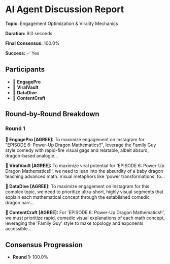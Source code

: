 # AI Agent Discussion Report

**Topic:** Engagement Optimization & Virality Mechanics

**Duration:** 9.0 seconds

**Final Consensus:** 100.0%

**Success:** ✅ Yes

## Participants

- 🤖 **EngagePro**
- 🤖 **ViralVault**
- 🤖 **DataDive**
- 🤖 **ContentCraft**

## Round-by-Round Breakdown

### Round 1

**🤖 EngagePro [AGREE]:** To maximize engagement on Instagram for "EPISODE 6: Power-Up Dragon Mathematics!!", leverage the Family Guy style comedy with rapid-fire visual gags and relatable, albeit absurd, dragon-based analogie...

**🤖 ViralVault [AGREE]:** To maximize viral potential for 'EPISODE 6: Power-Up Dragon Mathematics!!', we need to lean into the absurdity of a baby dragon teaching advanced math. Visual metaphors like 'power transformations' fo...

**🤖 DataDive [AGREE]:** To maximize engagement on Instagram for this complex topic, we need to prioritize ultra-short, highly visual segments that explain each mathematical concept through the established comedic dragon narr...

**🤖 ContentCraft [AGREE]:** For 'EPISODE 6: Power-Up Dragon Mathematics!!', we must prioritize rapid, comedic visual explanations of each math concept, leveraging the 'Family Guy' style to make topology and exponents accessible....

## Consensus Progression

- **Round 1:** 100.0%
